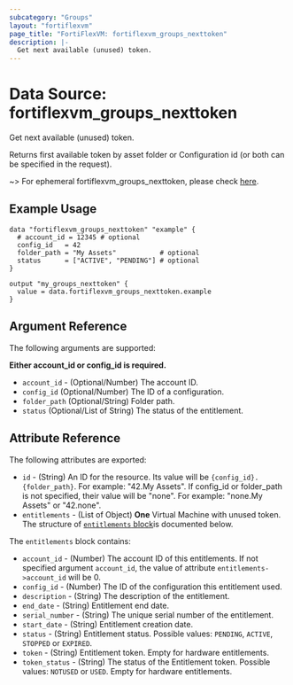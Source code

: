 ```yaml
---
subcategory: "Groups"
layout: "fortiflexvm"
page_title: "FortiFlexVM: fortiflexvm_groups_nexttoken"
description: |-
  Get next available (unused) token.
---
```


# Data Source: fortiflexvm_groups_nexttoken
Get next available (unused) token.

Returns first available token by asset folder or Configuration id (or both can be specified in the request).

~> For ephemeral fortiflexvm_groups_nexttoken, please check [here](https://github.com/fortinetdev/terraform-provider-fortiflexvm/blob/main/website/docs/ephemeral-resources/fortiflexvm_groups_nexttoken.html.markdown).

## Example Usage

```hcl
data "fortiflexvm_groups_nexttoken" "example" {
  # account_id = 12345 # optional
  config_id   = 42
  folder_path = "My Assets"           # optional
  status      = ["ACTIVE", "PENDING"] # optional
}

output "my_groups_nexttoken" {
  value = data.fortiflexvm_groups_nexttoken.example
}
```

## Argument Reference

The following arguments are supported:

**Either account_id or config_id is required.**

* `account_id` - (Optional/Number) The account ID.
* `config_id` (Optional/Number) The ID of a configuration.
* `folder_path` (Optional/String) Folder path.
* `status` (Optional/List of String) The status of the entitlement.

## Attribute Reference

The following attributes are exported:

* `id` - (String) An ID for the resource. Its value will be `{config_id}.{folder_path}`. For example: "42.My Assets". If config_id or folder_path is not specified, their value will be "none". For example: "none.My Assets" or "42.none".
* `entitlements` - (List of Object) **One** Virtual Machine with unused token. The structure of [`entitlements` block](#nestedatt--entitlements)is documented below.

<a id="nestedatt--entitlements"></a>
The `entitlements` block contains:

* `account_id` - (Number) The account ID of this entitlements. If not specified argument `account_id`, the value of attribute `entitlements->account_id` will be 0.
* `config_id` - (Number) The ID of the configuration this entitlement used.
* `description` - (String) The description of the entitlement.
* `end_date` - (String) Entitlement end date.
* `serial_number` - (String) The unique serial number of the entitlement.
* `start_date` - (String) Entitlement creation date.
* `status` - (String) Entitlement status. Possible values: `PENDING`, `ACTIVE`, `STOPPED` or `EXPIRED`.
* `token` - (String) Entitlement token. Empty for hardware entitlements.
* `token_status` - (String) The status of the Entitlement token. Possible values: `NOTUSED` or `USED`. Empty for hardware entitlements.



